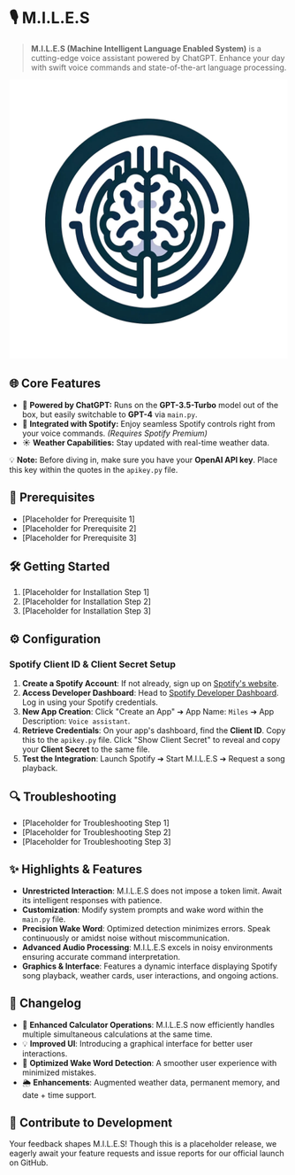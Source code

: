 # 🎙️ **M.I.L.E.S**

> **M.I.L.E.S (Machine Intelligent Language Enabled System)** is a cutting-edge voice assistant powered by ChatGPT. Enhance your day with swift voice commands and state-of-the-art language processing.

![M.I.L.E.S Logo](miles_logo.png) <!-- Consider adding a logo for a professional touch -->

## 🌐 **Core Features**
- 📡 **Powered by ChatGPT:** Runs on the **GPT-3.5-Turbo** model out of the box, but easily switchable to **GPT-4** via `main.py`.
- 🎵 **Integrated with Spotify:** Enjoy seamless Spotify controls right from your voice commands. *(Requires Spotify Premium)*
- ☀️ **Weather Capabilities:** Stay updated with real-time weather data.

💡 **Note:** Before diving in, make sure you have your **OpenAI API key**. Place this key within the quotes in the `apikey.py` file.

## 🚀 **Prerequisites**
- [Placeholder for Prerequisite 1]
- [Placeholder for Prerequisite 2]
- [Placeholder for Prerequisite 3]

## 🛠️ **Getting Started**
1. [Placeholder for Installation Step 1]
2. [Placeholder for Installation Step 2]
3. [Placeholder for Installation Step 3]

## ⚙️ **Configuration**
### Spotify Client ID & Client Secret Setup
1. **Create a Spotify Account**: If not already, sign up on [Spotify's website](https://www.spotify.com/).
2. **Access Developer Dashboard**: Head to [Spotify Developer Dashboard](https://developer.spotify.com/dashboard/). Log in using your Spotify credentials.
3. **New App Creation**: Click "Create an App" ➔ App Name: `Miles` ➔ App Description: `Voice assistant`.
4. **Retrieve Credentials**: On your app's dashboard, find the **Client ID**. Copy this to the `apikey.py` file. Click "Show Client Secret" to reveal and copy your **Client Secret** to the same file.
5. **Test the Integration**: Launch Spotify ➔ Start M.I.L.E.S ➔ Request a song playback.

## 🔍 **Troubleshooting**
- [Placeholder for Troubleshooting Step 1]
- [Placeholder for Troubleshooting Step 2]
- [Placeholder for Troubleshooting Step 3]

## ✨ **Highlights & Features**
- **Unrestricted Interaction**: M.I.L.E.S does not impose a token limit. Await its intelligent responses with patience.
- **Customization**: Modify system prompts and wake word within the `main.py` file.
- **Precision Wake Word**: Optimized detection minimizes errors. Speak continuously or amidst noise without miscommunication.
- **Advanced Audio Processing**: M.I.L.E.S excels in noisy environments ensuring accurate command interpretation.
- **Graphics & Interface**: Features a dynamic interface displaying Spotify song playback, weather cards, user interactions, and ongoing actions.

## 📜 **Changelog**
- 🔢 **Enhanced Calculator Operations**: M.I.L.E.S now efficiently handles multiple simultaneous calculations at the same time.
- 💡 **Improved UI**: Introducing a graphical interface for better user interactions.
- 📢 **Optimized Wake Word Detection**: A smoother user experience with minimized mistakes.
- 🌦️ **Enhancements**: Augmented weather data, permanent memory, and date + time support.

## 🤝 **Contribute to Development**
Your feedback shapes M.I.L.E.S! Though this is a placeholder release, we eagerly await your feature requests and issue reports for our official launch on GitHub.

